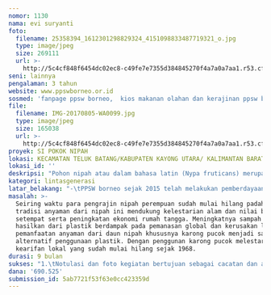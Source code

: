 ```yaml
---
nomor: 1130
nama: evi suryanti
foto:
  filename: 25358394_1612301298829324_4151098833487719321_o.jpg
  type: image/jpeg
  size: 269111
  url: >-
    http://5c4cf848f6454dc02ec8-c49fe7e7355d384845270f4a7a0a7aa1.r53.cf2.rackcdn.com/e73a5412-6978-4c52-9e63-100ed1e67582/25358394_1612301298829324_4151098833487719321_o.jpg
seni: lainnya
pengalaman: 3 tahun
website: www.ppswborneo.or.id
sosmed: 'fanpage ppsw borneo,  kios makanan olahan dan kerajinan ppsw borneo'
file:
  filename: IMG-20170805-WA0099.jpg
  type: image/jpeg
  size: 165038
  url: >-
    http://5c4cf848f6454dc02ec8-c49fe7e7355d384845270f4a7a0a7aa1.r53.cf2.rackcdn.com/b5e96ff2-8b76-4e4b-980f-ae140f6736ee/IMG-20170805-WA0099.jpg
proyek: SI POKOK NIPAH
lokasi: KECAMATAN TELUK BATANG/KABUPATEN KAYONG UTARA/ KALIMANTAN BARAT
lokasi_id: ''
deskripsi: "Pohon nipah atau dalam bahasa latin (Nypa fruticans) merupakan tanaman di wilayah perairan kalimantan oleh masyarakat  Kabupaten Kayong Uatra belum termanfaatkan secara optimal, selama ini hanya di gunakan untuk atap rumah, lidi, dan kerajinan  dalam rumah tangga. Pengrajin nipah  ini sebagian besar adalah perempuan Seiring waktu para pengrajin nipah perempuan sudah mulai hilang padahal tradisi anyaman dari nipah ini mendukung kelestarian alam dan nilai budaya setempat serta peningkatan ekonomi rumah tangga salah satunya kerajinan” karong Pucok”(terbuat dari pucuk nipah sebagai pembungkus digunakan hingga tahun 1968 sebelum kantong plastik), kerajinan lainnya tikar makan, lekar, bakul. PPSW Borneo tertarik mendorong perempuan untuk melestarikan nilai – nilai budaya tersebut melalui pendidikan kritis dan dokumentasi praktek serta pengalaman baik perempuan untuk meningkatkan ekonomi produktif. Melalui  pendidikan kritis dapat meningkatkan pengetahuan kapasitas perempuan sehingga memiliki akses,  partisipasi dan kontrol terhadap pengambilan keputusan di ruang publik.\r\n-\tKabupaten Kayong Utara (KKU) memiliki  luas wilayah 4568,26 km² dengan jumlah penduduk 107.268 dengan 49 % perempuan  dan 51 % laki – laki (data BPS Kayong Utara 2016) Selain itu KKU memiliki sumber daya alam dan nilai – nilai budaya yang mendukung kearifan lokal salah satunya pohon nipah  yang tumbuh di sepanjang wilayah perairan Kabupaten Kayong Utara. \r\n"
kategori: lintasgenerasi
latar_belakang: "-\tPPSW borneo sejak 2015 telah melakukan pemberdayaan perempuan  melalui program pendidikan keuangan dengan 9 kelompok perempuan di wilayah KKU,  Aktifitas perempuan tersebut adalah ibu rumah tangga, UMKM , usaha kerajinan, jasa dan lainnya. Melihat potensi dan semangat yang ada PPSW Borneo tertarik melakukan penguatan perempuan untuk peningkatan pengetahuan, ketampilan dan kapasitasnya dalam pelestarian nilai-nilai budaya lokal yang ramah lingkungan dan yang dapat meningkatkan ekonomi produktif dan kreatif yang bertujuan pada peningkatan pendapatan perempuan dan keluarganya sehingga memiliki posisi yang sama dalam pengambilan keputusan yang sama di keluarga. Berpartisipasi aktif di ruang publik di tingkat desa hingga kabupaten. "
masalah: >-
  Seiring waktu para pengrajin nipah perempuan sudah mulai hilang padahal
  tradisi anyaman dari nipah ini mendukung kelestarian alam dan nilai budaya
  setempat serta peningkatan ekonomi rumah tangga. Meningkatnya sampah yang di
  hasilkan dari plastik berdampak pada pemanasan global dan kerusakan lingkungan
  pemanfaatan anyaman dari daun nipah khususnya karong pucok menjadi salah satu
  alternatif penggunaan plastik. Dengan penggunan karong pucok melestarikan
  kearifan lokal yang sudah mulai hilang sejak 1968. 
durasi: 9 bulan
sukses: "1.\tNotulasi dan foto kegiatan bertujuan sebagai cacatan dan arsip sejarah bahwa kegiatan ini pernah di lakukan sebagai proses pemberdayaan.\r\n2.\tDokumentasi berbentuk  film dan leafleat \r\n3.\tKegiatan di publish di berbagai media\r\n4.\tPemutaran film layar tancap sehingga bisa menjadi pembelajaran bersama\r\n5.\tKatalog\r\n6.\tAda produk yang di hasilkan dari daun nipah "
dana: '690.525'
submission_id: 5ab7721f53f63e0cc423359d
---
```

